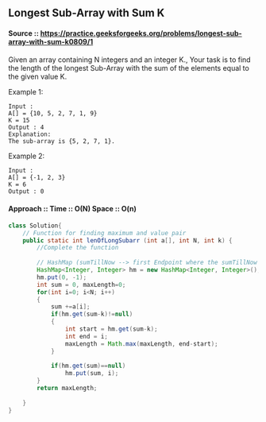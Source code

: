## Longest Sub-Array with Sum K

#### Source :: https://practice.geeksforgeeks.org/problems/longest-sub-array-with-sum-k0809/1

Given an array containing N integers and an integer K., 
Your task is to find the length of the longest Sub-Array 
with the sum of the elements equal to the given value K.

Example 1:
 
```
Input :
A[] = {10, 5, 2, 7, 1, 9}
K = 15
Output : 4
Explanation:
The sub-array is {5, 2, 7, 1}.
```
Example 2:
```
Input : 
A[] = {-1, 2, 3}
K = 6
Output : 0
```

#### Approach :: Time :: O(N) Space :: O(n)

```java
class Solution{
    // Function for finding maximum and value pair
    public static int lenOfLongSubarr (int a[], int N, int k) {
        //Complete the function
        
        // HashMap (sumTillNow --> first Endpoint where the sumTillNow was found)
        HashMap<Integer, Integer> hm = new HashMap<Integer, Integer>();
        hm.put(0, -1);
        int sum = 0, maxLength=0;
        for(int i=0; i<N; i++)
        {
            sum +=a[i];
            if(hm.get(sum-k)!=null)
            {
                int start = hm.get(sum-k);
                int end = i;
                maxLength = Math.max(maxLength, end-start);
            }
            
            if(hm.get(sum)==null)
                hm.put(sum, i);
        }
        return maxLength;
        
    }
}


```